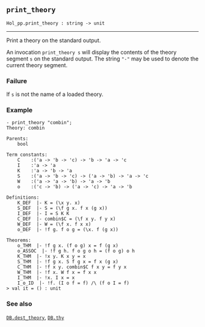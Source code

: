 ## `print_theory`

``` hol4
Hol_pp.print_theory : string -> unit
```

------------------------------------------------------------------------

Print a theory on the standard output.

An invocation `print_theory s` will display the contents of the theory
segment `s` on the standard output. The string `"-"` may be used to
denote the current theory segment.

### Failure

If `s` is not the name of a loaded theory.

### Example

``` hol4
- print_theory "combin";
Theory: combin

Parents:
    bool

Term constants:
    C    :('a -> 'b -> 'c) -> 'b -> 'a -> 'c
    I    :'a -> 'a
    K    :'a -> 'b -> 'a
    S    :('a -> 'b -> 'c) -> ('a -> 'b) -> 'a -> 'c
    W    :('a -> 'a -> 'b) -> 'a -> 'b
    o    :('c -> 'b) -> ('a -> 'c) -> 'a -> 'b

Definitions:
    K_DEF  |- K = (\x y. x)
    S_DEF  |- S = (\f g x. f x (g x))
    I_DEF  |- I = S K K
    C_DEF  |- combin$C = (\f x y. f y x)
    W_DEF  |- W = (\f x. f x x)
    o_DEF  |- !f g. f o g = (\x. f (g x))

Theorems:
    o_THM  |- !f g x. (f o g) x = f (g x)
    o_ASSOC  |- !f g h. f o g o h = (f o g) o h
    K_THM  |- !x y. K x y = x
    S_THM  |- !f g x. S f g x = f x (g x)
    C_THM  |- !f x y. combin$C f x y = f y x
    W_THM  |- !f x. W f x = f x x
    I_THM  |- !x. I x = x
    I_o_ID  |- !f. (I o f = f) /\ (f o I = f)
> val it = () : unit
```

### See also

[`DB.dest_theory`](#DB.dest_theory), [`DB.thy`](#DB.thy)
